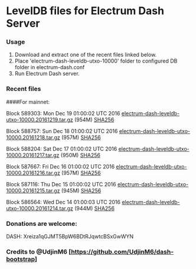 # LevelDB files for Electrum Dash Server

### Usage

1. Download and extract one of the recent files linked below.
2. Place 'electrum-dash-leveldb-utxo-10000' folder to configured DB folder in electrum-dash.conf
3. Run Electrum Dash server.

### Recent files

####For mainnet:

Block 589303: Mon Dec 19 01:00:02 UTC 2016 [electrum-dash-leveldb-utxo-10000.20161219.tar.gz](https://transfer.sh/1529Vm/electrum-dash-leveldb-utxo-10000.20161219.tar.gz) (954M) [SHA256](https://transfer.sh/ixdUe/electrum-dash-leveldb-utxo-10000.20161219.tar.gz.sha256)

Block 588757: Sun Dec 18 01:00:02 UTC 2016 [electrum-dash-leveldb-utxo-10000.20161218.tar.gz](https://transfer.sh/mlaeH/electrum-dash-leveldb-utxo-10000.20161218.tar.gz) (957M) [SHA256](https://transfer.sh/EKrhl/electrum-dash-leveldb-utxo-10000.20161218.tar.gz.sha256)

Block 588204: Sat Dec 17 01:00:02 UTC 2016 [electrum-dash-leveldb-utxo-10000.20161217.tar.gz](https://transfer.sh/JXVxQ/electrum-dash-leveldb-utxo-10000.20161217.tar.gz) (950M) [SHA256](https://transfer.sh/m0xmf/electrum-dash-leveldb-utxo-10000.20161217.tar.gz.sha256)

Block 587667: Fri Dec 16 01:00:02 UTC 2016 [electrum-dash-leveldb-utxo-10000.20161216.tar.gz](https://transfer.sh/aLE9i/electrum-dash-leveldb-utxo-10000.20161216.tar.gz) (957M) [SHA256](https://transfer.sh/a7xDo/electrum-dash-leveldb-utxo-10000.20161216.tar.gz.sha256)

Block 587116: Thu Dec 15 01:00:02 UTC 2016 [electrum-dash-leveldb-utxo-10000.20161215.tar.gz](https://transfer.sh/KdL2z/electrum-dash-leveldb-utxo-10000.20161215.tar.gz) (945M) [SHA256](https://transfer.sh/3sTtI/electrum-dash-leveldb-utxo-10000.20161215.tar.gz.sha256)

Block 586564: Wed Dec 14 01:00:03 UTC 2016 [electrum-dash-leveldb-utxo-10000.20161214.tar.gz](https://transfer.sh/FFmEq/electrum-dash-leveldb-utxo-10000.20161214.tar.gz) (944M) [SHA256](https://transfer.sh/H0pI7/electrum-dash-leveldb-utxo-10000.20161214.tar.gz.sha256)

### Donations are welcome:

DASH: Xreiza1qGJMT5BpW6BDtRJqwtcBSxGwWYN

### Credits to @UdjinM6 [https://github.com/UdjinM6/dash-bootstrap]
